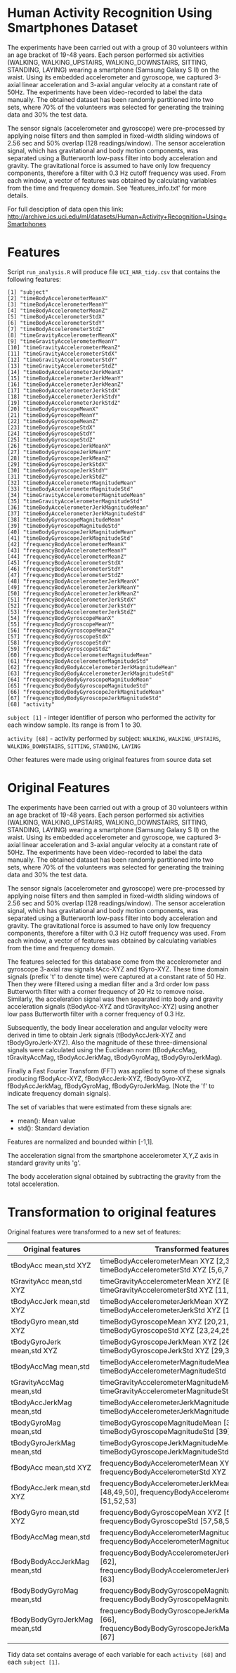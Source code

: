 # Human Activity Recognition Using Smartphones Dataset

The experiments have been carried out with a group of 30 volunteers within an age bracket of 19-48 years. Each person performed six activities (WALKING, WALKING_UPSTAIRS, WALKING_DOWNSTAIRS, SITTING, STANDING, LAYING) wearing a smartphone (Samsung Galaxy S II) on the waist. Using its embedded accelerometer and gyroscope, we captured 3-axial linear acceleration and 3-axial angular velocity at a constant rate of 50Hz. The experiments have been video-recorded to label the data manually. The obtained dataset has been randomly partitioned into two sets, where 70% of the volunteers was selected for generating the training data and 30% the test data. 

The sensor signals (accelerometer and gyroscope) were pre-processed by applying noise filters and then sampled in fixed-width sliding windows of 2.56 sec and 50% overlap (128 readings/window). The sensor acceleration signal, which has gravitational and body motion components, was separated using a Butterworth low-pass filter into body acceleration and gravity. The gravitational force is assumed to have only low frequency components, therefore a filter with 0.3 Hz cutoff frequency was used. From each window, a vector of features was obtained by calculating variables from the time and frequency domain. See 'features_info.txt' for more details. 

For full desciption of data open this link:
http://archive.ics.uci.edu/ml/datasets/Human+Activity+Recognition+Using+Smartphones

# Features

Script `run_analysis.R` will produce file `UCI_HAR_tidy.csv` that contains the following features:

```
[1] "subject"                                       
[2] "timeBodyAccelerometerMeanX"                     
[3] "timeBodyAccelerometerMeanY"                     
[4] "timeBodyAccelerometerMeanZ"                     
[5] "timeBodyAccelerometerStdX"                      
[6] "timeBodyAccelerometerStdY"                      
[7] "timeBodyAccelerometerStdZ"                      
[8] "timeGravityAccelerometerMeanX"                  
[9] "timeGravityAccelerometerMeanY"                  
[10] "timeGravityAccelerometerMeanZ"                 
[11] "timeGravityAccelerometerStdX"                   
[12] "timeGravityAccelerometerStdY"                   
[13] "timeGravityAccelerometerStdZ"                   
[14] "timeBodyAccelerometerJerkMeanX"                 
[15] "timeBodyAccelerometerJerkMeanY"                 
[16] "timeBodyAccelerometerJerkMeanZ"                 
[17] "timeBodyAccelerometerJerkStdX"                  
[18] "timeBodyAccelerometerJerkStdY"                  
[19] "timeBodyAccelerometerJerkStdZ"                  
[20] "timeBodyGyroscopeMeanX"                         
[21] "timeBodyGyroscopeMeanY"                         
[22] "timeBodyGyroscopeMeanZ"                         
[23] "timeBodyGyroscopeStdX"                          
[24] "timeBodyGyroscopeStdY"                          
[25] "timeBodyGyroscopeStdZ"                          
[26] "timeBodyGyroscopeJerkMeanX"                     
[27] "timeBodyGyroscopeJerkMeanY"                     
[28] "timeBodyGyroscopeJerkMeanZ"                     
[29] "timeBodyGyroscopeJerkStdX"                      
[30] "timeBodyGyroscopeJerkStdY"                      
[31] "timeBodyGyroscopeJerkStdZ"                      
[32] "timeBodyAccelerometerMagnitudeMean"             
[33] "timeBodyAccelerometerMagnitudeStd"              
[34] "timeGravityAccelerometerMagnitudeMean"          
[35] "timeGravityAccelerometerMagnitudeStd"           
[36] "timeBodyAccelerometerJerkMagnitudeMean"         
[37] "timeBodyAccelerometerJerkMagnitudeStd"          
[38] "timeBodyGyroscopeMagnitudeMean"                 
[39] "timeBodyGyroscopeMagnitudeStd"                  
[40] "timeBodyGyroscopeJerkMagnitudeMean"             
[41] "timeBodyGyroscopeJerkMagnitudeStd"              
[42] "frequencyBodyAccelerometerMeanX"                
[43] "frequencyBodyAccelerometerMeanY"                
[44] "frequencyBodyAccelerometerMeanZ"                
[45] "frequencyBodyAccelerometerStdX"                 
[46] "frequencyBodyAccelerometerStdY"                 
[47] "frequencyBodyAccelerometerStdZ"                 
[48] "frequencyBodyAccelerometerJerkMeanX"            
[49] "frequencyBodyAccelerometerJerkMeanY"            
[50] "frequencyBodyAccelerometerJerkMeanZ"            
[51] "frequencyBodyAccelerometerJerkStdX"             
[52] "frequencyBodyAccelerometerJerkStdY"             
[53] "frequencyBodyAccelerometerJerkStdZ"             
[54] "frequencyBodyGyroscopeMeanX"                    
[55] "frequencyBodyGyroscopeMeanY"                    
[56] "frequencyBodyGyroscopeMeanZ"                    
[57] "frequencyBodyGyroscopeStdX"                     
[58] "frequencyBodyGyroscopeStdY"                     
[59] "frequencyBodyGyroscopeStdZ"                     
[60] "frequencyBodyAccelerometerMagnitudeMean"        
[61] "frequencyBodyAccelerometerMagnitudeStd"         
[62] "frequencyBodyBodyAccelerometerJerkMagnitudeMean"
[63] "frequencyBodyBodyAccelerometerJerkMagnitudeStd" 
[64] "frequencyBodyBodyGyroscopeMagnitudeMean"        
[65] "frequencyBodyBodyGyroscopeMagnitudeStd"         
[66] "frequencyBodyBodyGyroscopeJerkMagnitudeMean"    
[67] "frequencyBodyBodyGyroscopeJerkMagnitudeStd"    
[68] "activity"     
```      

`subject [1]` - integer identifier of person who performed the activity for each window sample. Its range is from 1 to 30. 

`activity [68]` - activity performed by subject: `WALKING`, `WALKING_UPSTAIRS`, `WALKING_DOWNSTAIRS`, `SITTING`, `STANDING`, `LAYING`

Other features were made using original features from source data set

# Original Features

The experiments have been carried out with a group of 30 volunteers within an age bracket of 19-48 years. Each person performed six activities (WALKING, WALKING_UPSTAIRS, WALKING_DOWNSTAIRS, SITTING, STANDING, LAYING) wearing a smartphone (Samsung Galaxy S II) on the waist. Using its embedded accelerometer and gyroscope, we captured 3-axial linear acceleration and 3-axial angular velocity at a constant rate of 50Hz. The experiments have been video-recorded to label the data manually. The obtained dataset has been randomly partitioned into two sets, where 70% of the volunteers was selected for generating the training data and 30% the test data. 

The sensor signals (accelerometer and gyroscope) were pre-processed by applying noise filters and then sampled in fixed-width sliding windows of 2.56 sec and 50% overlap (128 readings/window). The sensor acceleration signal, which has gravitational and body motion components, was separated using a Butterworth low-pass filter into body acceleration and gravity. The gravitational force is assumed to have only low frequency components, therefore a filter with 0.3 Hz cutoff frequency was used. From each window, a vector of features was obtained by calculating variables from the time and frequency domain.

The features selected for this database come from the accelerometer and gyroscope 3-axial raw signals tAcc-XYZ and tGyro-XYZ. These time domain signals (prefix 't' to denote time) were captured at a constant rate of 50 Hz. Then they were filtered using a median filter and a 3rd order low pass Butterworth filter with a corner frequency of 20 Hz to remove noise. Similarly, the acceleration signal was then separated into body and gravity acceleration signals (tBodyAcc-XYZ and tGravityAcc-XYZ) using another low pass Butterworth filter with a corner frequency of 0.3 Hz. 

Subsequently, the body linear acceleration and angular velocity were derived in time to obtain Jerk signals (tBodyAccJerk-XYZ and tBodyGyroJerk-XYZ). Also the magnitude of these three-dimensional signals were calculated using the Euclidean norm (tBodyAccMag, tGravityAccMag, tBodyAccJerkMag, tBodyGyroMag, tBodyGyroJerkMag). 

Finally a Fast Fourier Transform (FFT) was applied to some of these signals producing fBodyAcc-XYZ, fBodyAccJerk-XYZ, fBodyGyro-XYZ, fBodyAccJerkMag, fBodyGyroMag, fBodyGyroJerkMag. (Note the 'f' to indicate frequency domain signals). 

The set of variables that were estimated from these signals are: 
* mean(): Mean value
* std(): Standard deviation

Features are normalized and bounded within [-1,1].

The acceleration signal from the smartphone accelerometer X,Y,Z axis in standard gravity units 'g'.

The body acceleration signal obtained by subtracting the gravity from the total acceleration. 

# Transformation to original features

Original features were transformed to a new set of features:

|Original features|Transformed features|
|-----------------|--------------------|
| tBodyAcc mean,std XYZ | timeBodyAccelerometerMean XYZ [2,3,4], timeBodyAccelerometerStd XYZ [5,6,7] |
| tGravityAcc mean,std XYZ | timeGravityAccelerometerMean XYZ [8,9,10], timeGravityAccelerometerStd XYZ [11,12,13] |
| tBodyAccJerk mean,std XYZ | timeBodyAccelerometerJerkMean XYZ [14,15,16], timeBodyAccelerometerJerkStd XYZ [17,18,19] |
| tBodyGyro mean,std XYZ | timeBodyGyroscopeMean XYZ [20,21,22], timeBodyGyroscopeStd XYZ [23,24,25] |
| tBodyGyroJerk mean,std XYZ | timeBodyGyroscopeJerkMean XYZ [26,27,28], timeBodyGyroscopeJerkStd XYZ [29,30,31] |
| tBodyAccMag mean,std | timeBodyAccelerometerMagnitudeMean [32], timeBodyAccelerometerMagnitudeStd [33] |
| tGravityAccMag mean,std | timeGravityAccelerometerMagnitudeMean [34], timeGravityAccelerometerMagnitudeStd [35] |
| tBodyAccJerkMag mean,std | timeBodyAccelerometerJerkMagnitudeMean [36], timeBodyAccelerometerJerkMagnitudeStd [37] |
| tBodyGyroMag mean,std | timeBodyGyroscopeMagnitudeMean [38], timeBodyGyroscopeMagnitudeStd [39] |
| tBodyGyroJerkMag mean,std | timeBodyGyroscopeJerkMagnitudeMean [40], timeBodyGyroscopeJerkMagnitudeStd [41] |
| fBodyAcc mean,std XYZ | frequencyBodyAccelerometerMean XYZ [42,43,44], frequencyBodyAccelerometerStd XYZ [45,46,47] |
| fBodyAccJerk mean,std XYZ | frequencyBodyAccelerometerJerkMean XYZ [48,49,50], frequencyBodyAccelerometerJerkStd XYZ [51,52,53] |
| fBodyGyro mean,std XYZ | frequencyBodyGyroscopeMean XYZ [54,55,56], frequencyBodyGyroscopeStd [57,58,59] |
| fBodyAccMag mean,std | frequencyBodyAccelerometerMagnitudeMean [60], frequencyBodyAccelerometerMagnitudeStd [61] |
| fBodyBodyAccJerkMag mean,std | frequencyBodyBodyAccelerometerJerkMagnitudeMean [62], frequencyBodyBodyAccelerometerJerkMagnitudeStd [63] |
| fBodyBodyGyroMag mean,std | frequencyBodyBodyGyroscopeMagnitudeMean [64], frequencyBodyBodyGyroscopeMagnitudeStd [65] |
| fBodyBodyGyroJerkMag mean,std | frequencyBodyBodyGyroscopeJerkMagnitudeMean [66], frequencyBodyBodyGyroscopeJerkMagnitudeMean [67] |

Tidy data set contains average of each variable for each `activity [68]` and each `subject [1]`.










